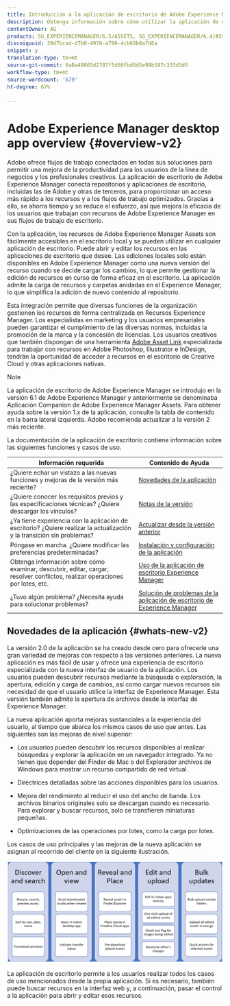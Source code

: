 ```yaml
---
title: Introducción a la aplicación de escritorio de Adobe Experience Manager
description: Obtenga información sobre cómo utilizar la aplicación de escritorio de Adobe Experience Manager para optimizar los flujos de trabajo de administración de recursos para los usuarios creativos al usar Adobe Experience Manager Assets directamente desde su escritorio.
contentOwner: AG
products: SG_EXPERIENCEMANAGER/6.5/ASSETS, SG_EXPERIENCEMANAGER/6.4/ASSETS, SG_EXPERIENCEMANAGER/6.3/ASSETS
discoiquuid: 39d7bcad-d7b0-4978-a790-4cb68b8a7d6a
snippet: y
translation-type: tm+mt
source-git-commit: 6a8a49865d2707f5d60fbd6d5e99b597c333d3d5
workflow-type: tm+mt
source-wordcount: '679'
ht-degree: 67%

---
```



# Adobe Experience Manager desktop app overview {#overview-v2}

Adobe ofrece flujos de trabajo conectados en todas sus soluciones para permitir una mejora de la productividad para los usuarios de la línea de negocios y los profesionales creativos. La aplicación de escritorio de Adobe Experience Manager conecta repositorios y aplicaciones de escritorio, incluidas las de Adobe y otras de terceros, para proporcionar un acceso más rápido a los recursos y a los flujos de trabajo optimizados. Gracias a ello, se ahorra tiempo y se reduce el esfuerzo, así que mejora la eficacia de los usuarios que trabajan con recursos de Adobe Experience Manager en sus flujos de trabajo de escritorio.

Con la aplicación, los recursos de Adobe Experience Manager Assets son fácilmente accesibles en el escritorio local y se pueden utilizar en cualquier aplicación de escritorio. Puede abrir y editar los recursos en las aplicaciones de escritorio que desee. Las ediciones locales solo están disponibles en Adobe Experience Manager como una nueva versión del recurso cuando se decide cargar los cambios, lo que permite gestionar la edición de recursos en curso de forma eficaz en el escritorio. La aplicación admite la carga de recursos y carpetas anidadas en el Experience Manager, lo que simplifica la adición de nuevo contenido al repositorio.

Esta integración permite que diversas funciones de la organización gestionen los recursos de forma centralizada en Recursos Experience Manager. Los especialistas en marketing y los usuarios empresariales pueden garantizar el cumplimiento de las diversas normas, incluidas la promoción de la marca y la concesión de licencias. Los usuarios creativos que también dispongan de una herramienta [Adobe Asset Link](https://www.adobe.com/es/marketing/experience-manager-assets/adobe-asset-link.html) especializada para trabajar con recursos en Adobe Photoshop, Illustrator e InDesign, tendrán la oportunidad de acceder a recursos en el escritorio de Creative Cloud y otras aplicaciones nativas.

>[!NOTE]
>
>La aplicación de escritorio de Adobe Experience Manager se introdujo en la versión 6.1 de Adobe Experience Manager y anteriormente se denominaba Aplicación Companion de Adobe Experience Manager Assets. Para obtener ayuda sobre la versión 1.x de la aplicación, consulte la tabla de contenido en la barra lateral izquierda. Adobe recomienda actualizar a la versión 2 más reciente.

La documentación de la aplicación de escritorio contiene información sobre las siguientes funciones y casos de uso.

| Información requerida | Contenido de Ayuda |
|--- |--- |
| ¿Quiere echar un vistazo a las nuevas funciones y mejoras de la versión más reciente? | [Novedades de la aplicación](#whats-new-v2) |
| ¿Quiere conocer los requisitos previos y las especificaciones técnicas? ¿Quiere descargar los vínculos? | [Notas de la versión](release-notes.md) |
| ¿Ya tiene experiencia con la aplicación de escritorio? ¿Quiere realizar la actualización y la transición sin problemas? | [Actualizar desde la versión anterior](install-upgrade.md#upgrade-from-previous-version) |
| Póngase en marcha. ¿Quiere modificar las preferencias predeterminadas? | [Instalación y configuración de la aplicación](install-upgrade.md) |
| Obtenga información sobre cómo examinar, descubrir, editar, cargar, resolver conflictos, realizar operaciones por lotes, etc. | [Uso de la aplicación de escritorio Experience Manager](using.md) |
| ¿Tuvo algún problema? ¿Necesita ayuda para solucionar problemas? | [Solución de problemas de la aplicación de escritorio de Experience Manager](troubleshoot.md) |

## Novedades de la aplicación {#whats-new-v2}

La versión 2.0 de la aplicación se ha creado desde cero para ofrecerle una gran variedad de mejoras con respecto a las versiones anteriores. La nueva aplicación es más fácil de usar y ofrece una experiencia de escritorio especializada con la nueva interfaz de usuario de la aplicación. Los usuarios pueden descubrir recursos mediante la búsqueda o exploración, la apertura, edición y carga de cambios, así como cargar nuevos recursos sin necesidad de que el usuario utilice la interfaz de Experience Manager. Esta versión también admite la apertura de archivos desde la interfaz de Experience Manager.

La nueva aplicación aporta mejoras sustanciales a la experiencia del usuario, al tiempo que abarca los mismos casos de uso que antes. Las siguientes son las mejoras de nivel superior:

* Los usuarios pueden descubrir los recursos disponibles al realizar búsquedas y explorar la aplicación en un navegador integrado. Ya no tienen que depender del Finder de Mac o del Explorador archivos de Windows para mostrar un recurso compartido de red virtual.

* Directrices detalladas sobre las acciones disponibles para los usuarios.

* Mejora del rendimiento al reducir el uso del ancho de banda. Los archivos binarios originales solo se descargan cuando es necesario. Para explorar y buscar recursos, solo se transfieren miniaturas pequeñas.

* Optimizaciones de las operaciones por lotes, como la carga por lotes.

Los casos de uso principales y las mejoras de la nueva aplicación se asignan al recorrido del cliente en la siguiente ilustración.

![Novedades de la aplicación de escritorio Experience Manager](assets/aem_desktop_app_usecases_v2.png)

La aplicación de escritorio permite a los usuarios realizar todos los casos de uso mencionados desde la propia aplicación. Si es necesario, también puede buscar recursos en la interfaz web y, a continuación, pasar el control a la aplicación para abrir y editar esos recursos.
